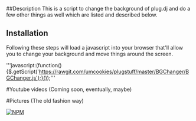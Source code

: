##Description
This is a script to change the background of plug.dj and do a few other things as well which are listed and described below.

## Installation
Following these steps will load a javascript into your browser that'll allow you to change your background and move things around the screen.

'''javascript:(function(){$.getScript('https://rawgit.com/umcookies/plugstuff/master/BGChanger/BGChanger.js');}());'''

#Youtube videos
(Coming soon, eventually, maybe)

#Pictures (The old fashion way)



[![NPM](https://nodei.co/npm/plugapi.png?downloads=true)](https://nodei.co/npm/plugapi/)
